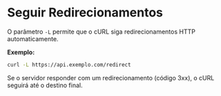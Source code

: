 # Seguir Redirecionamentos

O parâmetro `-L` permite que o cURL siga redirecionamentos HTTP automaticamente.

**Exemplo:**
```bash
curl -L https://api.exemplo.com/redirect
```
Se o servidor responder com um redirecionamento (código 3xx), o cURL seguirá até o destino final.